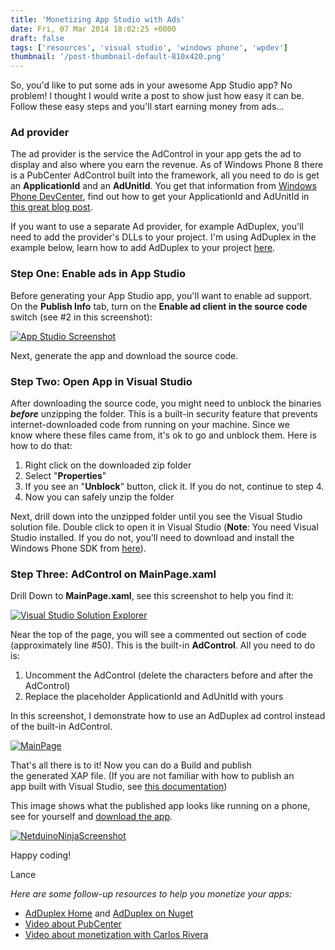 ```yaml
---
title: 'Monetizing App Studio with Ads'
date: Fri, 07 Mar 2014 18:02:25 +0000
draft: false
tags: ['resources', 'visual studio', 'windows phone', 'wpdev']
thumbnail: '/post-thumbnail-default-810x420.png'
---
```


So, you'd like to put some ads in your awesome App Studio app? No problem! I thought I would write a post to show just how easy it can be. Follow these easy steps and you'll start earning money from ads...

### Ad provider

The ad provider is the service the AdControl in your app gets the ad to display and also where you earn the revenue. As of Windows Phone 8 there is a PubCenter AdControl built into the framework, all you need to do is get an **ApplicationId** and an **AdUnitId**. You get that information from [Windows Phone DevCenter](https://dev.windowsphone.com/en-us), find out how to get your ApplicationId and AdUnitId in [this great blog post](http://blogs.windows.com/windows_phone/b/wpdev/archive/2012/10/10/tips-for-using-ads-in-your-windows-phone-apps.aspx).

If you want to use a separate Ad provider, for example AdDuplex, you'll need to add the provider's DLLs to your project. I'm using AdDuplex in the example below, learn how to add AdDuplex to your project [here](https://adduplex.zendesk.com/hc/en-us/articles/200126731-Windows-Phone-AdControl-Installation-and-Usage).

### Step One: Enable ads in App Studio

Before generating your App Studio app, you'll want to enable ad support. On the **Publish Info** tab, turn on the **Enable ad client in the source code** switch (see #2 in this screenshot):

[![App Studio Screenshot](http://nokiawpdev.files.wordpress.com/2014/03/app-studio-ads-1.png?w=700)](http://nokiawpdev.files.wordpress.com/2014/03/app-studio-ads-1.png)

Next, generate the app and download the source code.

### Step Two: Open App in Visual Studio

After downloading the source code, you might need to unblock the binaries _**before**_ unzipping the folder. This is a built-in security feature that prevents internet-downloaded code from running on your machine. Since we know where these files came from, it's ok to go and unblock them. Here is how to do that:

1.  Right click on the downloaded zip folder
2.  Select "**Properties**"
3.  If you see an "**Unblock**" button, click it. If you do not, continue to step 4.
4.  Now you can safely unzip the folder

Next, drill down into the unzipped folder until you see the Visual Studio solution file. Double click to open it in Visual Studio (**Note**: You need Visual Studio installed. If you do not, you'll need to download and install the Windows Phone SDK from [here](https://dev.windowsphone.com/en-us/downloadsdk)).

### Step Three: AdControl on MainPage.xaml

Drill Down to **MainPage.xaml**, see this screenshot to help you find it:

[![Visual Studio Solution Explorer](http://nokiawpdev.files.wordpress.com/2014/03/app-studio-ads-2.png)](http://nokiawpdev.files.wordpress.com/2014/03/app-studio-ads-2.png)

Near the top of the page, you will see a commented out section of code (approximately line #50). This is the built-in **AdControl**. All you need to do is:

1.  Uncomment the AdControl (delete the **<!--** and **\-->** characters before and after the AdControl)
2.  Replace the placeholder ApplicationId and AdUnitId with yours

In this screenshot, I demonstrate how to use an AdDuplex ad control instead of the built-in AdControl.

[![MainPage](http://nokiawpdev.files.wordpress.com/2014/03/app-studio-ads-3.png?w=700)](http://nokiawpdev.files.wordpress.com/2014/03/app-studio-ads-3.png)

That's all there is to it! Now you can do a Build and publish the generated XAP file. (If you are not familiar with how to publish an app built with Visual Studio, see [this documentation](http://msdn.microsoft.com/en-us/library/windowsphone/help/jj206736(v=vs.105).aspx))

This image shows what the published app looks like running on a phone, see for yourself and [download the app](http://www.windowsphone.com/s?appid=21ddfc22-5448-41ec-9b04-53f6fce85515).

[![NetduinoNinjaScreenshot](http://nokiawpdev.files.wordpress.com/2014/03/netduinoninjascreenshot.jpg?w=180)](http://nokiawpdev.files.wordpress.com/2014/03/netduinoninjascreenshot.jpg)

Happy coding!

Lance

_Here are some follow-up resources to help you monetize your apps:_

*   [AdDuplex Home](https://www.adduplex.com/) and [AdDuplex on Nuget](https://www.nuget.org/packages/AdDuplexWP8)
*   [Video about PubCenter](http://channel9.msdn.com/Shows/Inside+Windows+Phone/Inside-Windows-Phone--35--Ali-Heron-from-Microsoft-Advertising-talks-Ads)
*   [Video about monetization with Carlos Rivera](http://channel9.msdn.com/Shows/Inside+Windows+Phone/Inside-Windows-Phone-32--Microsoft-Developer-Carlo-Rivera-on-Making-Money)